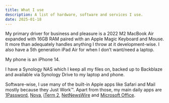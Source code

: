 ```yaml
---
title: What I use
description: A list of hardware, software and services I use.
date: 2025-01-18
---
```


My primary driver for business and pleasure is a 2022 M2 MacBook Air expanded with 16GB RAM paired with an Apple Magic Keyboard and Mouse. It more than adequately handles anything I throw at it development-wise. I also have a 5th generation iPad Air for when I don’t want/need a laptop.

My phone is an iPhone 14.

I have a Synology NAS which I keep all my files on, backed up to Backblaze and available via Synology Drive to my laptop and phone.

Software-wise, I use many of the built-in Apple apps like Safari and Mail mostly because they Just Work™. Apart from those, my main daily apps are [1Password](https://1password.com), [Nova](https://nova.app), [iTerm 2](https://iterm2.com), [NetNewsWire](https://netnewswire.com) and [Microsoft Office](https://www.office.com).
